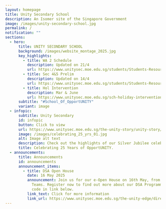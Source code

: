 ```yaml
---
layout: homepage
title: Unity Secondary School
description: An Isomer site of the Singapore Government
image: /images/unity-secondary-school.jpg
permalink: /
notification: ""
sections:
  - hero:
      title: UNITY SECONDARY SCHOOL
      background: /images/website_montage_2025.jpg
      key_highlights:
        - title: WA 2 Schedule
          description: Updated on 21/4
          url: https://www.unitysec.moe.edu.sg/students/Students-Resources/assessment/
        - title: Sec 4&5 Prelim
          description: Updated on 14/4
          url: https://www.unitysec.moe.edu.sg/students/Students-Resources/assessment/
        - title: Hol Intervention
          description: Mar & June
          url: https://www.unitysec.moe.edu.sg/sch-holiday-intervention/
      subtitle: "#School_Of_OpportUNITY"
      variant: image
  - infopic:
      subtitle: Unity Secondary
      id: infopic
      button: Click to view
      url: https://www.unitysec.moe.edu.sg/the-unity-story/unity-story/
      image: /images/celebrating_25_yrs_01.jpg
      alt: Image alt text
      description: Check out the highlights of our Silver Jubilee celebration here.
      title: Celebrating 25 Years of OpportUNITY.
  - announcements:
      title: Announcements
      id: announcements
      announcement_items:
        - title: DSA Open House
          date: 16 May 2025
          announcement: Join us for our e-Open House on 16th May, from 7pm to 8pm via MS
            Teams. Register now to find out more about our DSA Programmes. QR
            code in link below.
          link_text: Click for more information
          link_url: https://www.unitysec.moe.edu.sg/the-unity-edge/direct-school-admission-dsa/dsa-open-house-2025/
---
```

